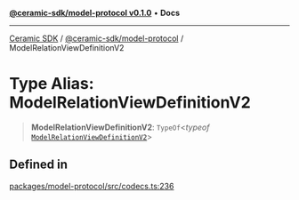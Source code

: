 [**@ceramic-sdk/model-protocol v0.1.0**](../README.md) • **Docs**

***

[Ceramic SDK](../../../README.md) / [@ceramic-sdk/model-protocol](../README.md) / ModelRelationViewDefinitionV2

# Type Alias: ModelRelationViewDefinitionV2

> **ModelRelationViewDefinitionV2**: `TypeOf`\<*typeof* [`ModelRelationViewDefinitionV2`](../variables/ModelRelationViewDefinitionV2.md)\>

## Defined in

[packages/model-protocol/src/codecs.ts:236](https://github.com/ceramicstudio/ceramic-sdk/blob/2df74ee449b4c48a3a1f531066c64854fe2dc5dd/packages/model-protocol/src/codecs.ts#L236)
